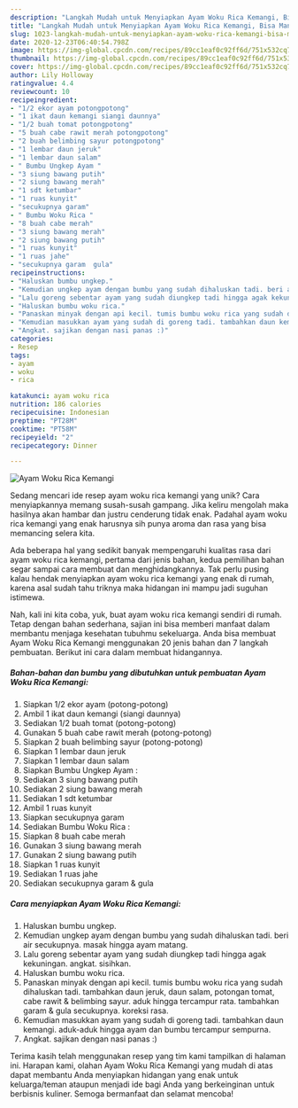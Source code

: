 ```yaml
---
description: "Langkah Mudah untuk Menyiapkan Ayam Woku Rica Kemangi, Bisa Manjain Lidah"
title: "Langkah Mudah untuk Menyiapkan Ayam Woku Rica Kemangi, Bisa Manjain Lidah"
slug: 1023-langkah-mudah-untuk-menyiapkan-ayam-woku-rica-kemangi-bisa-manjain-lidah
date: 2020-12-23T06:40:54.798Z
image: https://img-global.cpcdn.com/recipes/89cc1eaf0c92ff6d/751x532cq70/ayam-woku-rica-kemangi-foto-resep-utama.jpg
thumbnail: https://img-global.cpcdn.com/recipes/89cc1eaf0c92ff6d/751x532cq70/ayam-woku-rica-kemangi-foto-resep-utama.jpg
cover: https://img-global.cpcdn.com/recipes/89cc1eaf0c92ff6d/751x532cq70/ayam-woku-rica-kemangi-foto-resep-utama.jpg
author: Lily Holloway
ratingvalue: 4.4
reviewcount: 10
recipeingredient:
- "1/2 ekor ayam potongpotong"
- "1 ikat daun kemangi siangi daunnya"
- "1/2 buah tomat potongpotong"
- "5 buah cabe rawit merah potongpotong"
- "2 buah belimbing sayur potongpotong"
- "1 lembar daun jeruk"
- "1 lembar daun salam"
- " Bumbu Ungkep Ayam "
- "3 siung bawang putih"
- "2 siung bawang merah"
- "1 sdt ketumbar"
- "1 ruas kunyit"
- "secukupnya garam"
- " Bumbu Woku Rica "
- "8 buah cabe merah"
- "3 siung bawang merah"
- "2 siung bawang putih"
- "1 ruas kunyit"
- "1 ruas jahe"
- "secukupnya garam  gula"
recipeinstructions:
- "Haluskan bumbu ungkep."
- "Kemudian ungkep ayam dengan bumbu yang sudah dihaluskan tadi. beri air secukupnya. masak hingga ayam matang."
- "Lalu goreng sebentar ayam yang sudah diungkep tadi hingga agak kekuningan. angkat. sisihkan."
- "Haluskan bumbu woku rica."
- "Panaskan minyak dengan api kecil. tumis bumbu woku rica yang sudah dihaluskan tadi. tambahkan daun jeruk, daun salam, potongan tomat, cabe rawit &amp; belimbing sayur. aduk hingga tercampur rata. tambahkan garam &amp; gula secukupnya. koreksi rasa."
- "Kemudian masukkan ayam yang sudah di goreng tadi. tambahkan daun kemangi. aduk-aduk hingga ayam dan bumbu tercampur sempurna."
- "Angkat. sajikan dengan nasi panas :)"
categories:
- Resep
tags:
- ayam
- woku
- rica

katakunci: ayam woku rica 
nutrition: 186 calories
recipecuisine: Indonesian
preptime: "PT28M"
cooktime: "PT58M"
recipeyield: "2"
recipecategory: Dinner

---
```



![Ayam Woku Rica Kemangi](https://img-global.cpcdn.com/recipes/89cc1eaf0c92ff6d/751x532cq70/ayam-woku-rica-kemangi-foto-resep-utama.jpg)

Sedang mencari ide resep ayam woku rica kemangi yang unik? Cara menyiapkannya memang susah-susah gampang. Jika keliru mengolah maka hasilnya akan hambar dan justru cenderung tidak enak. Padahal ayam woku rica kemangi yang enak harusnya sih punya aroma dan rasa yang bisa memancing selera kita.



Ada beberapa hal yang sedikit banyak mempengaruhi kualitas rasa dari ayam woku rica kemangi, pertama dari jenis bahan, kedua pemilihan bahan segar sampai cara membuat dan menghidangkannya. Tak perlu pusing kalau hendak menyiapkan ayam woku rica kemangi yang enak di rumah, karena asal sudah tahu triknya maka hidangan ini mampu jadi suguhan istimewa.


Nah, kali ini kita coba, yuk, buat ayam woku rica kemangi sendiri di rumah. Tetap dengan bahan sederhana, sajian ini bisa memberi manfaat dalam membantu menjaga kesehatan tubuhmu sekeluarga. Anda bisa membuat Ayam Woku Rica Kemangi menggunakan 20 jenis bahan dan 7 langkah pembuatan. Berikut ini cara dalam membuat hidangannya.

<!--inarticleads1-->

##### Bahan-bahan dan bumbu yang dibutuhkan untuk pembuatan Ayam Woku Rica Kemangi:

1. Siapkan 1/2 ekor ayam (potong-potong)
1. Ambil 1 ikat daun kemangi (siangi daunnya)
1. Sediakan 1/2 buah tomat (potong-potong)
1. Gunakan 5 buah cabe rawit merah (potong-potong)
1. Siapkan 2 buah belimbing sayur (potong-potong)
1. Siapkan 1 lembar daun jeruk
1. Siapkan 1 lembar daun salam
1. Siapkan  Bumbu Ungkep Ayam :
1. Sediakan 3 siung bawang putih
1. Sediakan 2 siung bawang merah
1. Sediakan 1 sdt ketumbar
1. Ambil 1 ruas kunyit
1. Siapkan secukupnya garam
1. Sediakan  Bumbu Woku Rica :
1. Siapkan 8 buah cabe merah
1. Gunakan 3 siung bawang merah
1. Gunakan 2 siung bawang putih
1. Siapkan 1 ruas kunyit
1. Sediakan 1 ruas jahe
1. Sediakan secukupnya garam &amp; gula




<!--inarticleads2-->

##### Cara menyiapkan Ayam Woku Rica Kemangi:

1. Haluskan bumbu ungkep.
1. Kemudian ungkep ayam dengan bumbu yang sudah dihaluskan tadi. beri air secukupnya. masak hingga ayam matang.
1. Lalu goreng sebentar ayam yang sudah diungkep tadi hingga agak kekuningan. angkat. sisihkan.
1. Haluskan bumbu woku rica.
1. Panaskan minyak dengan api kecil. tumis bumbu woku rica yang sudah dihaluskan tadi. tambahkan daun jeruk, daun salam, potongan tomat, cabe rawit &amp; belimbing sayur. aduk hingga tercampur rata. tambahkan garam &amp; gula secukupnya. koreksi rasa.
1. Kemudian masukkan ayam yang sudah di goreng tadi. tambahkan daun kemangi. aduk-aduk hingga ayam dan bumbu tercampur sempurna.
1. Angkat. sajikan dengan nasi panas :)




Terima kasih telah menggunakan resep yang tim kami tampilkan di halaman ini. Harapan kami, olahan Ayam Woku Rica Kemangi yang mudah di atas dapat membantu Anda menyiapkan hidangan yang enak untuk keluarga/teman ataupun menjadi ide bagi Anda yang berkeinginan untuk berbisnis kuliner. Semoga bermanfaat dan selamat mencoba!
